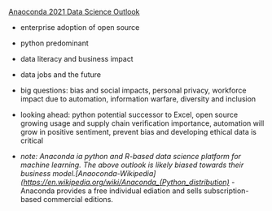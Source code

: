 

[Anaoconda 2021 Data Science Outlook](https://1drv.ms/b/s!AkwXSmFk-_xpgoZqV54DPQ3Aa8pvUw?e=g30at8)
- enterprise adoption of open source
- python predominant
- data literacy and business impact
- data jobs and the future
- big questions: bias and social impacts, personal privacy, workforce impact due to automation, information warfare, diversity and inclusion
- looking ahead: python potential successor to Excel, open source growing usage and supply chain verification importance, automation will grow in positive sentiment, prevent bias and developing ethical data is critical

- *note: Anaconda ia python and R-based data science platform for machine learning.  The above outlook is likely biased towards their business model.[Anaoconda-Wikipedia](https://en.wikipedia.org/wiki/Anaconda_(Python_distribution)* - Anaconda provides a free individual ediation and sells subscription-based commercial editions.
